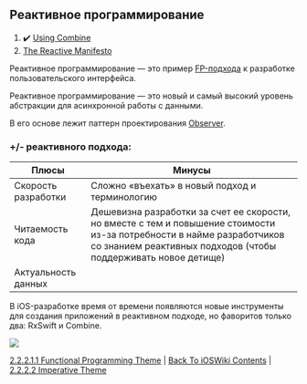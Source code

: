## Реактивное программирование

1. :heavy_check_mark: [Using Combine](https://heckj.github.io/swiftui-notes/)
2. [The Reactive Manifesto](https://www.reactivemanifesto.org/)

Реактивное программирование — это пример [FP-подхода](./2.2.2.1.1%20FunctionalProgramming(FP).md) к разработке пользовательского интерфейса.

Реактивное программирование — это новый и самый высокий уровень абстракции для асинхронной работы с данными.

В его основе лежит паттерн проектирования [Observer](/2%20ComputerScience/2.4%20Patterns/2.4.3%20DesignPattern/2.4.3.1%20ListOfDesignPattern.md).

### +/- реактивного подхода:

| Плюсы | Минусы |
|---|---|
| Скорость разработки | Сложно «въехать» в новый подход и терминологию |
| Читаемость кода | Дешевизна разработки за счет ее скорости, но вместе с тем и повышение стоимости из-за потребности в найме разработчиков со знанием реактивных подходов (чтобы поддерживать новое детище) |
| Актуальность данных | |

В iOS-разработке время от времени появляются новые инструменты для создания приложений в реактивном подходе, но фаворитов только два: RxSwift и Combine.

![](https://habrastorage.org/r/w1560/getpro/habr/upload_files/23a/ba5/d0d/23aba5d0dce4fe6cb04b8cbff048721b.png)

[2.2.2.1.1 Functional Programming Theme](./2.2.2.1.1%20FunctionalProgramming(FP).md) | [Back To iOSWiki Contents](https://github.com/eldaroid/iOSWiki) | [2.2.2.2 Imperative Theme](../2.2.2.2%20Imperative/)
